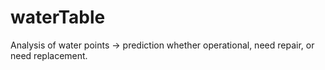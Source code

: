 # waterTable
Analysis of water points -> prediction whether operational, need repair, or need replacement.

